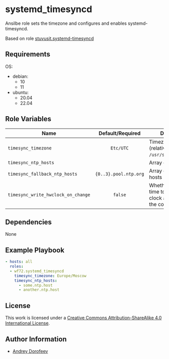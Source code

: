 # systemd_timesyncd

Ansilbe role sets the timezone and configures and enables systemd-timesyncd.

Based on role [stuvusit.systemd-timesyncd](https://github.com/stuvusIT/systemd-timesyncd)

## Requirements

OS:
- debian:
  - 10
  - 11
- ubuntu:
  - 20.04
  - 22.04

## Role Variables

| Name                               |   Default/Required    | Description                                                                       |
| ---------------------------------- | :-------------------: | --------------------------------------------------------------------------------- |
| `timesync_timezone`                |       `Etc/UTC`       | Timezone to set (relative to `/usr/share/zoneinfo`)                               |
| `timesync_ntp_hosts`               |                       | Array of NTP hosts                                                                |
| `timesync_fallback_ntp_hosts`      | `{0..3}.pool.ntp.org` | Array of fallback NTP hosts                                                       |
| `timesync_write_hwclock_on_change` |        `false`         | Whether to write the time to the hardware clock after changing the configuration. |

## Dependencies

None

## Example Playbook

```yml
- hosts: all
  roles:
  - wf72.systemd_timesyncd
    timesync_timezone: Europe/Moscow
    timesync_ntp_hosts:
      - some.ntp.host
      - another.ntp.host
```

## License

This work is licensed under a [Creative Commons Attribution-ShareAlike 4.0 International License](http://creativecommons.org/licenses/by-sa/4.0/).

## Author Information

- [Andrey Dorofeev](https://github.com/wf72)
